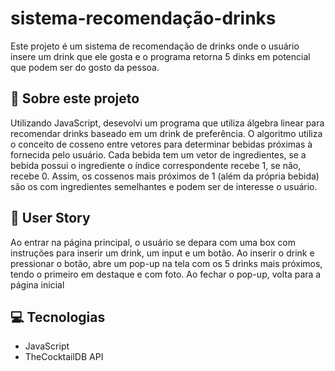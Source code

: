 # sistema-recomendação-drinks

Este projeto é um sistema de recomendação de drinks onde o usuário insere um drink que ele gosta e o programa retorna 5 dinks em potencial que podem ser do gosto da pessoa.

## 📖 Sobre este projeto
Utilizando JavaScript, desevolvi um programa que utiliza álgebra linear para recomendar drinks baseado em um drink de preferência. O algoritmo utiliza o conceito de cosseno entre vetores para determinar bebidas próximas à fornecida pelo usuário. Cada bebida tem um vetor de ingredientes, se a bebida possui o ingrediente o índice correspondente recebe 1, se não, recebe 0. Assim, os cossenos mais próximos de 1 (além da própria bebida) são os com ingredientes semelhantes e podem ser de interesse o usuário.

## 🧔 User Story
Ao entrar na página principal, o usuário se depara com uma box com instruções para inserir um drink, um input e um botão. Ao inserir o drink e pressionar o botão, abre um pop-up na tela com os 5 drinks mais próximos, tendo o primeiro em destaque e com foto. Ao fechar o pop-up, volta para a página inicial

## 💻 Tecnologias
- JavaScript
- TheCocktailDB API